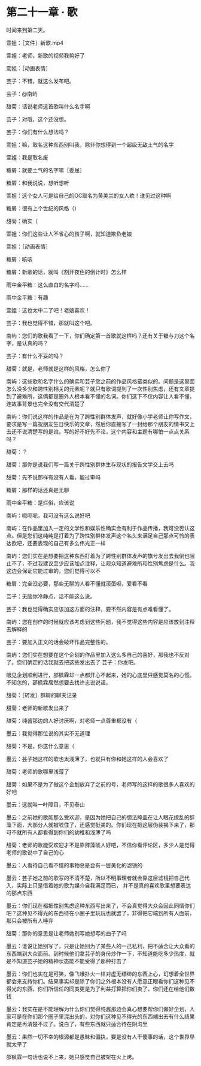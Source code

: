 # 第二十一章 · 歌

时间来到第二天。

萱姐：［文件］新歌.mp4

萱姐：老师，新歌的视频我剪好了

萱姐：［动画表情］

芸子：不错，就这么发布吧。

芸子：@南屿

甜菊：话说老师这首歌叫什么名字啊

芸子：对哦，这个还没想。

芸子：你们有什么想法吗？

萱姐：嘛，取名这种东西别叫我，除非你想得到一个超级无敌土气的名字

萱姐：我是取名废

糖屑：就要土气的名字嘛［委屈］

糖屑：和我说说，想听想听

萱姐：这个女人可是给自己的OC取名为黄美兰的女人欸！谁见过这种啊

糖屑：很有上个世纪的风格（）

甜菊：确实（

萱姐：你们这些让人不省心的孩子啊，就知道欺负老娘

萱姐：［动画表情］

糖屑：咳咳

糖屑：新歌的话，就叫《割开夜色的倒计时》怎么样

雨中金平糖：这么直白的名字吗……

雨中金平糖：有趣

萱姐：这也太中二了吧！老娘喜欢！

芸子：我也觉得不错，那就叫这个吧。

南屿：您们的歌我看了一下，你们确定第一首歌就这样吗？还有关于糖与刀这个名字，是认真的吗？

芸子：有什么不妥的吗？

甜菊：就是，老师就是这样的风格，怎么你了

南屿：这些歌和名字什么的确实和芸子您之前的作品风格蛮类似的。问题是这里面怎么没多少和跨性别相关的元素呢？就只有歌词提到了一次性别焦虑，还有文章提到了避难所，这俩都是圈外人根本看不懂的名词。你们这下不仅内容让人看不懂，连故事背景也完全没有交代清楚了

南屿：你们说这样的作品是在为了跨性别群体发声，就好像小学老师让你写作文，要求是写一篇祝朋友生日快乐的文章，然后你直接写了一封给那个朋友的情书交上去还不说清楚写的是谁。写的好不好先不论，这个内容和主题有哪怕一点点关系吗？

甜菊：？

甜菊：那你是说我们写一篇关于跨性别群体生存现状的报告文学交上去吗

甜菊：先不说那样有没有人看，能过审吗

糖屑：那样的话还真是无聊

雨中金平糖：是烂俗，应该说

南屿：呃呃呃，我可没有这么说好吧

南屿：在作品里加入一定的文学性和娱乐性确实会有利于作品传播，我可没否认这点。但是您们这纯纯是打着为了跨性别群体发声这个名头来满足自己那点可怜的表达欲吧，还要表现的自己有多么伟光正一样

南屿：您们实在是想要把这种东西打着为了跨性别群体发声的旗号发出去我倒也阻止不了，不过我建议至少应该加点注释，让观众知道避难所和性别焦虑是什么。我这边会保证它能过审的，您们觉得可以不

糖屑：完全没必要，那些无聊的人看不懂就滚蛋呗，爱看不看

芸子：无脑你冷静点，话不能这么说。

芸子：我也觉得确实应该加这方面的注释，要不然内容是有点难看懂了。

南屿：您在创作的时候就应该考虑到这些问题，我不觉得这些内容是应该放到注释去解释的

芸子：要加入正文的话会破坏作品完整性的。

南屿：您们实在想要在这个企划的作品里加入这么多自己的喜好，那我也不反对了。您们确定的话我就去把这些发出去了
芸子：你发吧。

眼见企划顺利进行，邵枫霖却一点都开心不起来，她的心底里只感觉莫名的心慌。不知怎的，邵枫霖居然想要去找许志说说话。

甜菊：［转发］群聊的聊天记录

甜菊：老师的新歌发出来了

甜菊：纯酱那边的人好讨厌啊，对老师一点尊重都没有（

墨云：我觉得那位说的其实不无道理

甜菊：不是，你这什么意思（

墨云：芸子她这样的歌也太浅薄了，也就只有你和她这样的人会喜欢了

甜菊：老师的歌哪里浅薄了

甜菊：如果不是为了做这个企划放弃了之前的号，老师写的这样的歌很多人喜欢的好吧

墨云：这就叫一叶障目，不见泰山

墨云：之前她的歌能那么受欢迎，是因为她把自己的想法掩盖在让人眼花缭乱的辞藻下面，大部分人就被唬住了，还感觉挺美的。你们现在把这层伪装揭下来了，那可不就所有人都看得到你们的幼稚和浅薄了吗

甜菊：老师的歌能受欢迎才不是靠辞藻唬人好吧，不信你看评论区，多少人是觉得老师的歌说中了自己的心

墨云：人看待自己看不懂的事物总是会有一层美化的滤镜的

墨云：芸子她之前的歌写的不清不楚，所以不明事理者就会靠这层滤镜把自己代入，实际上只是借着她的歌为媒介自我满足而已，
并不是真的喜欢歌里想要表达的那点东西

墨云：你们现在都把性别焦虑这种东西写出来了，不会真觉得大众会因此同情你们吧？这种见不得光的东西待在小圈子里玩玩也就罢了，非得把它端到所有人面前，那只会被所有人唾弃

甜菊：那你的意思是让老师她别写她想写的曲子了吗

墨云：谁说让她别写了，只是让她别为了某些人的一己私利，把不适合让大众看的东西端到大众面前。到时候他们拿芸子的身份炒作一下，不知道能吃多少热度，就是不知道芸子她的精神状态能不能受得了那种打击了

墨云：你们也实在是可笑，像飞蛾扑火一样对虚无缥缈的东西上心，幻想着全世界都会来支持你们。结果事实却是除了你们之外根本没有人愿意正眼看你们这种见不得光的东西，你们所信任的同类更是为了利益打算把你们卖了，你们还在给他们数钱

墨云：我实在是不能理解为什么你们觉得纯酱那边会真心想要帮你们做好企划，人家可是在你们那个圈子里混出头的，对你们这种见不得光的东西端出去有什么结果肯定是再清楚不过了。说白了，有些东西就只适合待在阴沟里

墨云：果然一切不幸的根源都是愚昧和偏执，要是没有人干傻事的话，这个世界早就太平了

邵枫霖一句话也说不上来，她只感觉自己被架在火上烤。

